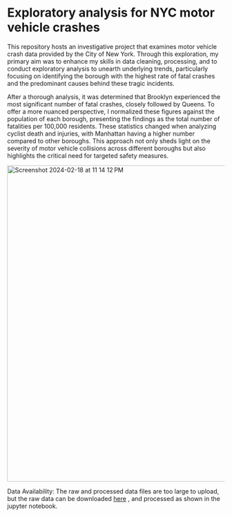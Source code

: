 # Exploratory analysis for NYC motor vehicle crashes

This repository hosts an investigative project that examines motor vehicle crash data provided by the City of New York. Through this exploration, my primary aim was to enhance my skills in data cleaning, processing, and to conduct exploratory analysis to unearth underlying trends, particularly focusing on identifying the borough with the highest rate of fatal crashes and the predominant causes behind these tragic incidents.

After a thorough analysis, it was determined that Brooklyn experienced the most significant number of fatal crashes, closely followed by Queens. To offer a more nuanced perspective, I normalized these figures against the population of each borough, presenting the findings as the total number of fatalities per 100,000 residents. These statistics changed when analyzing cyclist death and injuries, with Manhattan having a higher number compared to other boroughs. This approach not only sheds light on the severity of motor vehicle collisions across different boroughs but also highlights the critical need for targeted safety measures.

<img width="731" alt="Screenshot 2024-02-18 at 11 14 12 PM" src="https://github.com/lindaboshans/EDA-for-NYC-Motor-Vehicle-Crashes/assets/67070387/c1697071-1734-4dbb-a417-075e169ce9b3">


Data Availability: The raw and processed data files are too large to upload, but the raw data can be downloaded [here](https://data.cityofnewyork.us/Public-Safety/Motor-Vehicle-Collisions-Crashes/h9gi-nx95/about_data)
, and processed as shown in the jupyter notebook. 
